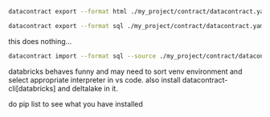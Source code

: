 
```bash
datacontract export --format html ./my_project/contract/datacontract.yaml > ./my_project/contract/datacontract.html
```

```bash
datacontract export --format sql ./my_project/contract/datacontract.yaml > ./my_project/contract/datacontract.sql
```

this does nothing...

```bash
datacontract import --format sql --source ./my_project/contract/datacontract.sql > ./my_project/contract/datacontract_import.yaml
```

databricks behaves funny and may need to sort venv environment and select appropriate interpreter
in vs code. also install datacontract-cli[databricks] and deltalake in it.

do pip list to see what you have installed